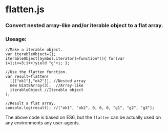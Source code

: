 flatten.js
==========

### Convert nested array-like and/or iterable object to a flat array.
### Useage:

```
//Make a iterable object.
var iterableObject={};
iterableObject[Symbol.iterator]=function*(){ for(var i=1;i<=3;i++)yield "g"+i; };

//Use the flatten function.
var result=flatten(
  [[["ok1"],"ok2"]], //Nested array
  new Uint8Array(3),  //Array-like
  iterableObject //Iterable object
);

//Result a flat array.
console.log(result); //["ok1", "ok2", 0, 0, 0, "g1", "g2", "g3"];
```
The above code is based on ES6, but the `flatten` can be actually used on any environments any user-agents.
